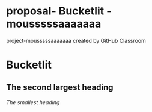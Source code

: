 # proposal- Bucketlit - mousssssaaaaaaa
project-mousssssaaaaaaa created by GitHub Classroom



# Bucketlit
## The second largest heading
###### The smallest heading

